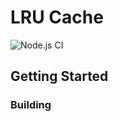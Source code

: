 # LRU Cache

![Node.js CI](https://github.com/jphilipstevens/lru-cache/workflows/Node.js%20CI/badge.svg?branch=main)

## Getting Started

### Building
